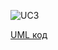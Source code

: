 ![UC3]()

[UML код](https://github.com/Koroliuk/TeamOne/blob/uml_diagrams/docs/UML_Diagrams/scenarios/teacher/diagrams/UC_3.pu)
